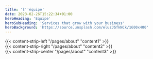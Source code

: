 ```yaml
---
title: 'l''équipe'
date: 2023-02-26T15:22:34+01:00
heroHeading: 'Equipe'
heroSubHeading: 'Services that grow with your business'
heroBackground: 'https://source.unsplash.com/eluzJSfkNCk/1600x400'
---
```


<div>
{{< content-strip-left "/pages/about" "content1" >}}
</div>
<div>
{{< content-strip-right "/pages/about" "content2" >}}
</div>
<div>
{{< content-strip-center "/pages/about" "content3" >}}
</div>